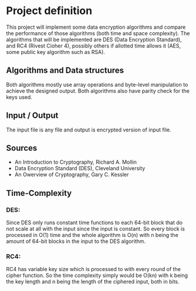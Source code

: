 # Project definition
This project will implement some data encryption algorithms and compare the performance of those algorithms (both time and space complexity).
The algorithms that will be implemented are DES (Data Encryption Standard), and RC4 (Rivest Cioher 4), possibly others if allotted time allows it (AES, some public key algorithm such as RSA).    
## Algorithms and Data structures  
  Both algorithms mostly use array operations and byte-level manipulation to achieve the designed output. Both algorithms also have parity check for the keys used.

## Input / Output  
  The input file is any file and output is encrypted version of input file.

## Sources
* An Introduction to Cryptography, Richard A. Mollin
* Data Encryption Standard (DES), Cleveland University
* An Owerview of Cryptography, Gary C. Kessler

## Time-Complexity  
### DES:
Since DES only runs constant time functions to each 64-bit block that do not scale at all with the input since the input is constant. So every block is processed in O(1) time and the whole algorithm is O(n) with n being the amount of 64-bit blocks in the input to the DES algorithm.  
### RC4:
RC4 has variable key size which is processed to with every round of the cipher function. So the time complexity simply would be O(kn) with k being the key length and n being the length of the ciphered input, both in bits.
